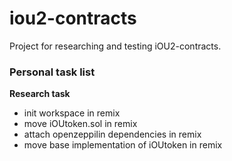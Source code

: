 # iou2-contracts

Project for researching and testing iOU2-contracts.

### Personal task list
**Research task**
- init workspace in remix
- move iOUtoken.sol in remix
- attach openzeppilin dependencies in remix
- move base implementation of iOUtoken in remix